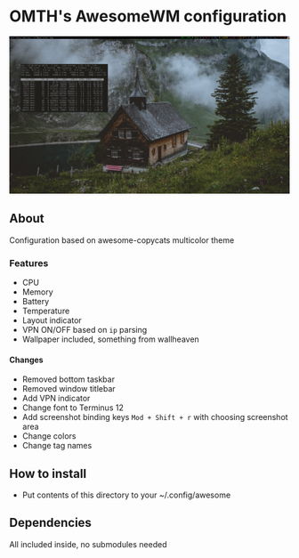# OMTH's AwesomeWM configuration

![screenshot.png](screenshot.png)

## About

Configuration based on awesome-copycats multicolor theme

### Features

* CPU
* Memory 
* Battery
* Temperature
* Layout indicator
* VPN ON/OFF based on `ip` parsing
* Wallpaper included, something from wallheaven

#### Changes

* Removed bottom taskbar
* Removed window titlebar
* Add VPN indicator
* Change font to Terminus 12
* Add screenshot binding keys `Mod + Shift + r` with choosing screenshot area
* Change colors
* Change tag names


## How to install

* Put contents of this directory to your ~/.config/awesome

## Dependencies

All included inside, no submodules needed


